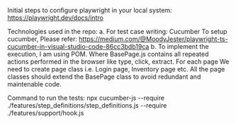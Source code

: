 Initial steps to configure playwright in your local system: https://playwright.dev/docs/intro

Technologies used in the repo:
a. For test case writing: Cucumber
   To setup cucumber, Please refer: https://medium.com/@MoodyJester/playwright-ts-cucumber-in-visual-studio-code-86cc3bdb19ca
b. To implement the execution, I am using POM. Where BasePage.js contains all repeated actions performed in the browser like type, click, extract.
   For each page We need to create page class i.e. Login page, Inventory page etc. All the page classes should extend the BasePage class to avoid redundant and maintenable code.


Command to run the tests: npx cucumber-js --require ./features/step_definitions/step_definitions.js --require ./features/support/hook.js
